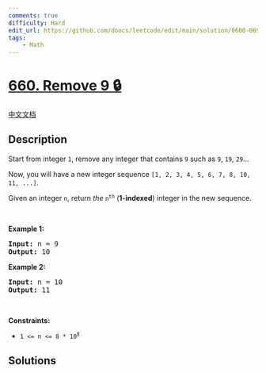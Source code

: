 ```yaml
---
comments: true
difficulty: Hard
edit_url: https://github.com/doocs/leetcode/edit/main/solution/0600-0699/0660.Remove%209/README_EN.md
tags:
    - Math
---
```


# [660. Remove 9 🔒](https://leetcode.com/problems/remove-9)

[中文文档](/solution/0600-0699/0660.Remove%209/README.md)

## Description

<p>Start from integer <code>1</code>, remove any integer that contains <code>9</code> such as <code>9</code>, <code>19</code>, <code>29</code>...</p>

<p>Now, you will have a new integer sequence <code>[1, 2, 3, 4, 5, 6, 7, 8, 10, 11, ...]</code>.</p>

<p>Given an integer <code>n</code>, return <em>the</em> <code>n<sup>th</sup></code> (<strong>1-indexed</strong>) integer in the new sequence.</p>

<p>&nbsp;</p>
<p><strong class="example">Example 1:</strong></p>

<pre>
<strong>Input:</strong> n = 9
<strong>Output:</strong> 10
</pre>

<p><strong class="example">Example 2:</strong></p>

<pre>
<strong>Input:</strong> n = 10
<strong>Output:</strong> 11
</pre>

<p>&nbsp;</p>
<p><strong>Constraints:</strong></p>

<ul>
	<li><code>1 &lt;= n &lt;= 8 * 10<sup>8</sup></code></li>
</ul>

## Solutions

<!-- end -->
